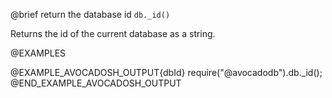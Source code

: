 

@brief return the database id
`db._id()`

Returns the id of the current database as a string.

@EXAMPLES

@EXAMPLE_AVOCADOSH_OUTPUT{dbId}
  require("@avocadodb").db._id();
@END_EXAMPLE_AVOCADOSH_OUTPUT

